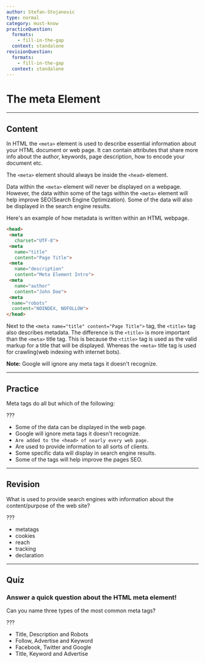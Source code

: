 ```yaml
---
author: Stefan-Stojanovic
type: normal
category: must-know
practiceQuestion:
  formats:
    - fill-in-the-gap
  context: standalone
revisionQuestion:
  formats:
    - fill-in-the-gap
  context: standalone
---
```


# The meta Element


---

## Content

In HTML the `<meta>` element is used to describe essential information about your HTML document or web page. It can contain attributes that share more info about the author, keywords, page description, how to encode your document etc.

The `<meta>` element should always be inside the `<head>` element.

Data within the `<meta>` element will never be displayed on a webpage. However, the data within some of the tags within the `<meta>` element will help improve SEO(Search Engine Optimization). Some of the data will also be displayed in the search engine results.

Here's an example of how metadata is written within an HTML webpage.

```html
<head>
 <meta
   charset="UTF-8">
 <meta
   name="title"
   content="Page Title">
 <meta
   name="description"
   content="Meta Element Intro">
 <meta
   name="author"
   content="John Doe">
 <meta
  name="robots"
  content="NOINDEX, NOFOLLOW">
</head>
```

Next to the `<meta name="title" content="Page Title">` tag, the `<title>` tag also describes metadata. The difference is the `<title>` is more important than the `<meta>` title tag. This is because the `<title>` tag is used as the valid markup for a title that will be displayed. Whereas the `<meta>` title tag is used for crawling(web indexing with internet bots).

**Note:** Google will ignore any meta tags it doesn't recognize.


---

## Practice

Meta tags do all but which of the following:

???

- Some of the data can be displayed in the web page.
- Google will ignore meta tags it doesn't recognize.
- `Are added to the <head> of nearly every web page.`
- Are used to provide information to all sorts of clients.
- Some specific data will display in search engine results.
- Some of the tags will help improve the pages SEO.


---

## Revision

What is used to provide search engines with information about the content/purpose of the web site?

???

- metatags
- cookies
- reach
- tracking
- declaration


---

## Quiz

### Answer a quick question about the HTML meta element!


Can you name three types of the most common meta tags?

???

- Title, Description and Robots
- Follow, Advertise and Keyword
- Facebook, Twitter and Google
- Title, Keyword and Advertise
